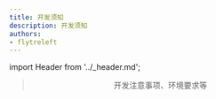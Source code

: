 ```yaml
---
title: 开发须知
description: 开发须知
authors:
- flytreleft
---
```


import Header from '../_header.md';

<Header />

> 开发注意事项、环境要求等
